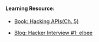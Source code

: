 #### Learning Resource:

  * [Book: Hacking APIs(Ch. 5)](https://nostarch.com/hacking-apis)
  
  * [Blog: Hacker Interview #1: elbee](https://medium.com/hackenproof/hacker-interview-1-elbee-68709ebe8ff9)  
